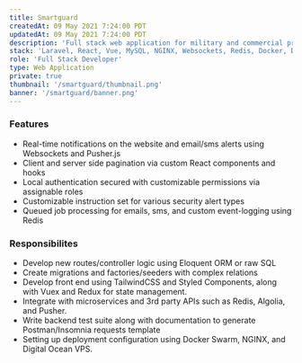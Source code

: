 ```yaml
---
title: Smartguard
createdAt: 09 May 2021 7:24:00 PDT
updatedAt: 09 May 2021 7:24:00 PDT
description: 'Full stack web application for military and commercial property managers to react to real-time security alerts built using React, Laravel, and MySQL.  Responsible for the backend and contributing to the frontend.'
stack: 'Laravel, React, Vue, MySQL, NGINX, Websockets, Redis, Docker, Digital Ocean'
role: 'Full Stack Developer'
type: Web Application
private: true
thumbnail: '/smartguard/thumbnail.png'
banner: '/smartguard/banner.png'
---
```


<div>
    <nuxt-img provider="cloudinary" src="smartguard/details.png" />
</div>

### Features

- Real-time notifications on the website and email/sms alerts using Websockets and Pusher.js
- Client and server side pagination via custom React components and hooks
- Local authentication secured with customizable permissions via assignable roles
- Customizable instruction set for various security alert types
- Queued job processing for emails, sms, and custom event-logging using Redis

### Responsibilites

- Develop new routes/controller logic using Eloquent ORM or raw SQL
- Create migrations and factories/seeders with complex relations
- Develop front end using TailwindCSS and Styled Components, along with Vuex and Redux for state management.
- Integrate with microservices and 3rd party APIs such as Redis, Algolia, and Pusher.
- Write backend test suite along with documentation to generate Postman/Insomnia requests template
- Setting up deployment configuration using Docker Swarm, NGINX, and Digital Ocean VPS.

<div>
    <nuxt-img class="rounded-md" provider="cloudinary" src="smartguard/pages_btzg76.png" />
</div>
<div>
    <nuxt-img class="rounded-md" provider="cloudinary" src="smartguard/blurred_roles_gh2dml.png" />
</div>
